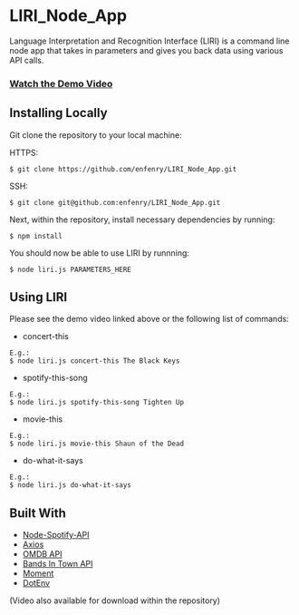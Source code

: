 # LIRI_Node_App
Language Interpretation and Recognition Interface (LIRI) is a command line node app that takes in parameters and gives you back data using various API calls.

### [Watch the Demo Video](https://streamable.com/gnr1p)

## Installing Locally
Git clone the repository to your local machine: 

HTTPS:
```
$ git clone https://github.com/enfenry/LIRI_Node_App.git
```
SSH:
````
$ git clone git@github.com:enfenry/LIRI_Node_App.git
````

Next, within the repository, install necessary dependencies by running:
````
$ npm install
````

You should now be able to use LIRI by runnning:
````
$ node liri.js PARAMETERS_HERE
````

## Using LIRI
Please see the demo video linked above or the following list of commands:
* concert-this
````
E.g.: 
$ node liri.js concert-this The Black Keys
````
* spotify-this-song
````
E.g.: 
$ node liri.js spotify-this-song Tighten Up
````
* movie-this
````
E.g.: 
$ node liri.js movie-this Shaun of the Dead
````

* do-what-it-says
````
E.g.: 
$ node liri.js do-what-it-says
````

## Built With
   * [Node-Spotify-API](https://www.npmjs.com/package/node-spotify-api)
   * [Axios](https://www.npmjs.com/package/axios)
   * [OMDB API](http://www.omdbapi.com)
   * [Bands In Town API](http://www.artists.bandsintown.com/bandsintown-api)
   * [Moment](https://www.npmjs.com/package/moment)
   * [DotEnv](https://www.npmjs.com/package/dotenv)




(Video also available for download within the repository)
